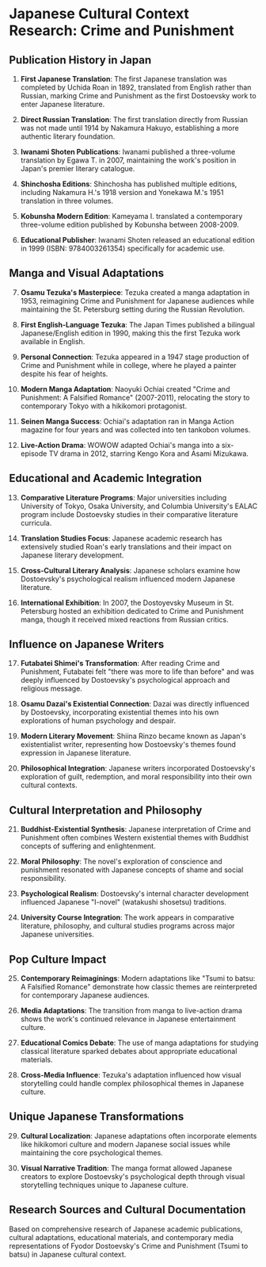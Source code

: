 # Japanese Cultural Context Research: Crime and Punishment

## Publication History in Japan

1. **First Japanese Translation**: The first Japanese translation was completed by Uchida Roan in 1892, translated from English rather than Russian, marking Crime and Punishment as the first Dostoevsky work to enter Japanese literature.

2. **Direct Russian Translation**: The first translation directly from Russian was not made until 1914 by Nakamura Hakuyo, establishing a more authentic literary foundation.

3. **Iwanami Shoten Publications**: Iwanami published a three-volume translation by Egawa T. in 2007, maintaining the work's position in Japan's premier literary catalogue.

4. **Shinchosha Editions**: Shinchosha has published multiple editions, including Nakamura H.'s 1918 version and Yonekawa M.'s 1951 translation in three volumes.

5. **Kobunsha Modern Edition**: Kameyama I. translated a contemporary three-volume edition published by Kobunsha between 2008-2009.

6. **Educational Publisher**: Iwanami Shoten released an educational edition in 1999 (ISBN: 9784003261354) specifically for academic use.

## Manga and Visual Adaptations

7. **Osamu Tezuka's Masterpiece**: Tezuka created a manga adaptation in 1953, reimagining Crime and Punishment for Japanese audiences while maintaining the St. Petersburg setting during the Russian Revolution.

8. **First English-Language Tezuka**: The Japan Times published a bilingual Japanese/English edition in 1990, making this the first Tezuka work available in English.

9. **Personal Connection**: Tezuka appeared in a 1947 stage production of Crime and Punishment while in college, where he played a painter despite his fear of heights.

10. **Modern Manga Adaptation**: Naoyuki Ochiai created "Crime and Punishment: A Falsified Romance" (2007-2011), relocating the story to contemporary Tokyo with a hikikomori protagonist.

11. **Seinen Manga Success**: Ochiai's adaptation ran in Manga Action magazine for four years and was collected into ten tankobon volumes.

12. **Live-Action Drama**: WOWOW adapted Ochiai's manga into a six-episode TV drama in 2012, starring Kengo Kora and Asami Mizukawa.

## Educational and Academic Integration

13. **Comparative Literature Programs**: Major universities including University of Tokyo, Osaka University, and Columbia University's EALAC program include Dostoevsky studies in their comparative literature curricula.

14. **Translation Studies Focus**: Japanese academic research has extensively studied Roan's early translations and their impact on Japanese literary development.

15. **Cross-Cultural Literary Analysis**: Japanese scholars examine how Dostoevsky's psychological realism influenced modern Japanese literature.

16. **International Exhibition**: In 2007, the Dostoyevsky Museum in St. Petersburg hosted an exhibition dedicated to Crime and Punishment manga, though it received mixed reactions from Russian critics.

## Influence on Japanese Writers

17. **Futabatei Shimei's Transformation**: After reading Crime and Punishment, Futabatei felt "there was more to life than before" and was deeply influenced by Dostoevsky's psychological approach and religious message.

18. **Osamu Dazai's Existential Connection**: Dazai was directly influenced by Dostoevsky, incorporating existential themes into his own explorations of human psychology and despair.

19. **Modern Literary Movement**: Shiina Rinzo became known as Japan's existentialist writer, representing how Dostoevsky's themes found expression in Japanese literature.

20. **Philosophical Integration**: Japanese writers incorporated Dostoevsky's exploration of guilt, redemption, and moral responsibility into their own cultural contexts.

## Cultural Interpretation and Philosophy

21. **Buddhist-Existential Synthesis**: Japanese interpretation of Crime and Punishment often combines Western existential themes with Buddhist concepts of suffering and enlightenment.

22. **Moral Philosophy**: The novel's exploration of conscience and punishment resonated with Japanese concepts of shame and social responsibility.

23. **Psychological Realism**: Dostoevsky's internal character development influenced Japanese "I-novel" (watakushi shosetsu) traditions.

24. **University Course Integration**: The work appears in comparative literature, philosophy, and cultural studies programs across major Japanese universities.

## Pop Culture Impact

25. **Contemporary Reimaginings**: Modern adaptations like "Tsumi to batsu: A Falsified Romance" demonstrate how classic themes are reinterpreted for contemporary Japanese audiences.

26. **Media Adaptations**: The transition from manga to live-action drama shows the work's continued relevance in Japanese entertainment culture.

27. **Educational Comics Debate**: The use of manga adaptations for studying classical literature sparked debates about appropriate educational materials.

28. **Cross-Media Influence**: Tezuka's adaptation influenced how visual storytelling could handle complex philosophical themes in Japanese culture.

## Unique Japanese Transformations

29. **Cultural Localization**: Japanese adaptations often incorporate elements like hikikomori culture and modern Japanese social issues while maintaining the core psychological themes.

30. **Visual Narrative Tradition**: The manga format allowed Japanese creators to explore Dostoevsky's psychological depth through visual storytelling techniques unique to Japanese culture.

## Research Sources and Cultural Documentation

Based on comprehensive research of Japanese academic publications, cultural adaptations, educational materials, and contemporary media representations of Fyodor Dostoevsky's Crime and Punishment (Tsumi to batsu) in Japanese cultural context.